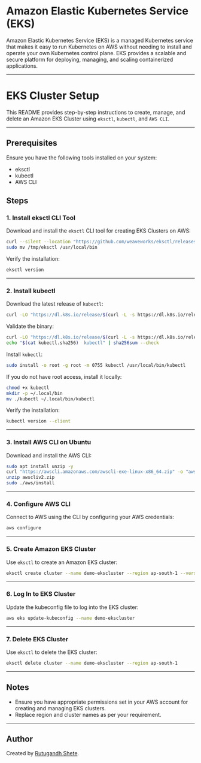 # Amazon Elastic Kubernetes Service (EKS)

Amazon Elastic Kubernetes Service (EKS) is a managed Kubernetes service that makes it easy to run Kubernetes on AWS without needing to install and operate your own Kubernetes control plane. EKS provides a scalable and secure platform for deploying, managing, and scaling containerized applications.

---



# EKS Cluster Setup

This README provides step-by-step instructions to create, manage, and delete an Amazon EKS Cluster using `eksctl`, `kubectl`, and `AWS CLI`.

---

## Prerequisites

Ensure you have the following tools installed on your system:
- eksctl
- kubectl
- AWS CLI

## Steps

### 1. Install eksctl CLI Tool

Download and install the `eksctl` CLI tool for creating EKS Clusters on AWS:

```bash
curl --silent --location "https://github.com/weaveworks/eksctl/releases/latest/download/eksctl_$(uname -s)_amd64.tar.gz" | tar xz -C /tmp
sudo mv /tmp/eksctl /usr/local/bin
```

Verify the installation:

```bash
eksctl version
```

---

### 2. Install kubectl

Download the latest release of `kubectl`:

```bash
curl -LO "https://dl.k8s.io/release/$(curl -L -s https://dl.k8s.io/release/stable.txt)/bin/linux/amd64/kubectl"
```

Validate the binary:

```bash
curl -LO "https://dl.k8s.io/release/$(curl -L -s https://dl.k8s.io/release/stable.txt)/bin/linux/amd64/kubectl.sha256"
echo "$(cat kubectl.sha256)  kubectl" | sha256sum --check
```

Install `kubectl`:

```bash
sudo install -o root -g root -m 0755 kubectl /usr/local/bin/kubectl
```

If you do not have root access, install it locally:

```bash
chmod +x kubectl
mkdir -p ~/.local/bin
mv ./kubectl ~/.local/bin/kubectl
```

Verify the installation:

```bash
kubectl version --client
```

---

### 3. Install AWS CLI on Ubuntu

Download and install the AWS CLI:

```bash
sudo apt install unzip -y
curl "https://awscli.amazonaws.com/awscli-exe-linux-x86_64.zip" -o "awscliv2.zip"
unzip awscliv2.zip
sudo ./aws/install
```

---

### 4. Configure AWS CLI

Connect to AWS using the CLI by configuring your AWS credentials:

```bash
aws configure
```

---

### 5. Create Amazon EKS Cluster

Use `eksctl` to create an Amazon EKS cluster:

```bash
eksctl create cluster --name demo-ekscluster --region ap-south-1 --version 1.27 --nodegroup-name linux-nodes --node-type t2.micro --nodes 2
```

---

### 6. Log In to EKS Cluster

Update the kubeconfig file to log into the EKS cluster:

```bash
aws eks update-kubeconfig --name demo-ekscluster
```

---

### 7. Delete EKS Cluster

Use `eksctl` to delete the EKS cluster:

```bash
eksctl delete cluster --name demo-ekscluster --region ap-south-1
```

---

## Notes

- Ensure you have appropriate permissions set in your AWS account for creating and managing EKS clusters.
- Replace region and cluster names as per your requirement.

---

## Author

Created by [Rutugandh Shete](https://github.com/Rutugandh-shete).
